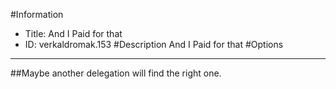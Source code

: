 #Information
 - Title: And I Paid for that
 - ID: verkaldromak.153
#Description
And I Paid for that
#Options

___
##Maybe another delegation will find the right one.
